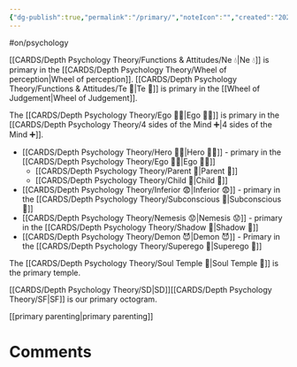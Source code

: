 ```yaml
---
{"dg-publish":true,"permalink":"/primary/","noteIcon":"","created":"2023-04-07T19:01:04.580+02:00","updated":"2023-04-10T16:53:26.566+02:00"}
---
```


#on/psychology 

[[CARDS/Depth Psychology Theory/Functions & Attitudes/Ne 💧\|Ne 💧]] is primary in the [[CARDS/Depth Psychology Theory/Wheel of perception\|Wheel of perception]].
[[CARDS/Depth Psychology Theory/Functions & Attitudes/Te 🏹\|Te 🏹]] is primary in the [[Wheel of Judgement\|Wheel of Judgement]]. 

The [[CARDS/Depth Psychology Theory/Ego 🙋‍♂️\|Ego 🙋‍♂️]] is primary in the [[CARDS/Depth Psychology Theory/4 sides of the Mind ➕\|4 sides of the Mind ➕]]. 

- [[CARDS/Depth Psychology Theory/Hero 🦸‍♂️\|Hero 🦸‍♂️]] - primary in the [[CARDS/Depth Psychology Theory/Ego 🙋‍♂️\|Ego 🙋‍♂️]]
	- [[CARDS/Depth Psychology Theory/Parent 🤨\|Parent 🤨]]
	- [[CARDS/Depth Psychology Theory/Child 👼\|Child 👼]]
- [[CARDS/Depth Psychology Theory/Inferior 😨\|Inferior 😨]] - primary in the [[CARDS/Depth Psychology Theory/Subconscious 🤸\|Subconscious 🤸]]
- [[CARDS/Depth Psychology Theory/Nemesis 😟\|Nemesis 😟]] - primary in the [[CARDS/Depth Psychology Theory/Shadow 👤\|Shadow 👤]]
- [[CARDS/Depth Psychology Theory/Demon 😈\|Demon 😈]] - Primary in the [[CARDS/Depth Psychology Theory/Superego 👹\|Superego 👹]]

The [[CARDS/Depth Psychology Theory/Soul Temple 👥\|Soul Temple 👥]] is the primary temple.

[[CARDS/Depth Psychology Theory/SD\|SD]][[CARDS/Depth Psychology Theory/SF\|SF]] is our primary octogram. 

[[primary parenting\|primary parenting]]

# Comments 
<script src="https://utteranc.es/client.js"
        repo="Heart4sides/Comment_Section"
        issue-term="pathname"
        theme="gruvbox-dark"
        crossorigin="anonymous"
        async>
</script>